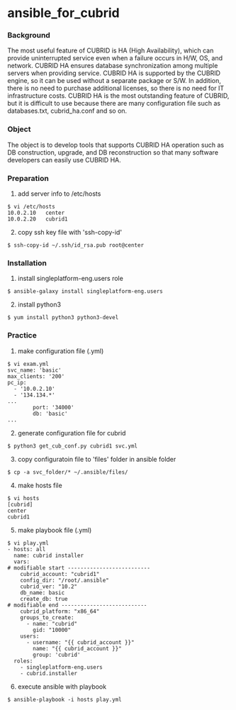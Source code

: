 # ansible_for_cubrid

### Background ###
The most useful feature of CUBRID is HA (High Availability), which can provide uninterrupted service even when a failure occurs in H/W, OS, and network. CUBRID HA ensures database synchronization among multiple servers when providing service. 
CUBRID HA is supported by the CUBRID engine, so it can be used without a separate package or S/W. In addition, there is no need to purchase additional licenses, so there is no need for IT infrastructure costs.
CUBRID HA is the most outstanding feature of CUBRID, but it is difficult to use because there are many configuration file such as databases.txt, cubrid_ha.conf and so on.

### Object ###
The object is to develop tools that supports CUBRID HA operation such as DB construction, upgrade, and DB reconstruction so that many software developers can easily use CUBRID HA.

### Preparation ###
1. add server info to /etc/hosts 
```
$ vi /etc/hosts
10.0.2.10   center
10.0.2.20   cubrid1
```
2. copy ssh key file with 'ssh-copy-id' 
```
$ ssh-copy-id ~/.ssh/id_rsa.pub root@center
```

### Installation ###
1. install singleplatform-eng.users role
```
$ ansible-galaxy install singleplatform-eng.users
```

2. install python3
```
$ yum install python3 python3-devel
```

### Practice ###
1. make configuration file (.yml)
```
$ vi exam.yml
svc_name: 'basic'
max_clients: '200'
pc_ip:
  - '10.0.2.10'
  - '134.134.*'
...
        port: '34000'
        db: 'basic'
...
```

2. generate configuration file for cubrid
```
$ python3 get_cub_conf.py cubrid1 svc.yml
```

3. copy configuratoin file to 'files' folder in ansible folder 
```
$ cp -a svc_folder/* ~/.ansible/files/
```

4. make hosts file
```
$ vi hosts
[cubrid]
center
cubrid1
```

5. make playbook file (.yml)
```
$ vi play.yml
- hosts: all
  name: cubrid installer
  vars:
# modifiable start --------------------------
    cubrid_account: "cubrid1"
    config_dir: "/root/.ansible"
    cubrid_ver: "10.2"
    db_name: basic
    create_db: true
# modifiable end ---------------------------
    cubrid_platform: "x86_64"
    groups_to_create:
      - name: "cubrid"
        gid: "10000"
    users:
      - username: "{{ cubrid_account }}"
        name: "{{ cubrid_account }}"
        group: 'cubrid'
  roles:
    - singleplatform-eng.users
    - cubrid.installer
```

6. execute ansible with playbook
```
$ ansible-playbook -i hosts play.yml
```
